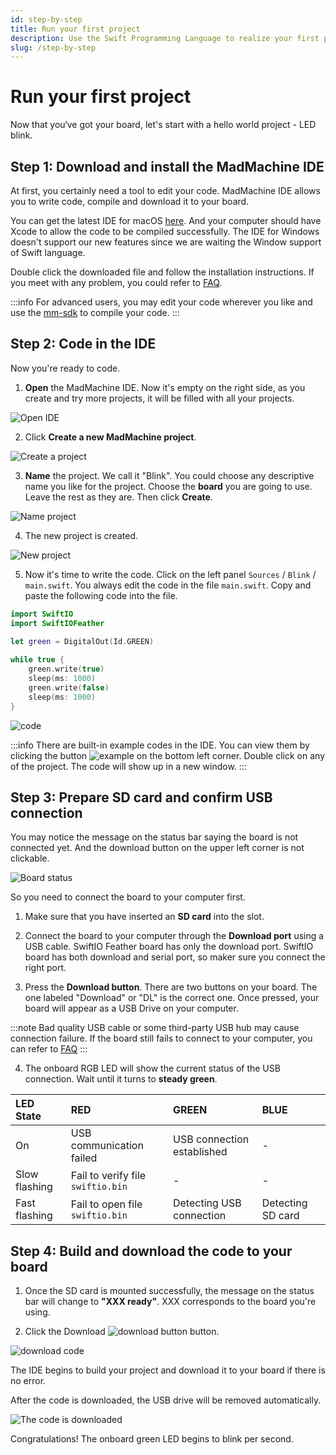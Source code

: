 ```yaml
---
id: step-by-step
title: Run your first project
description: Use the Swift Programming Language to realize your first project.
slug: /step-by-step
---
```


# Run your first project

Now that you‘ve got your board, let's start with a hello world project - LED blink. 

## Step 1: Download and install the MadMachine IDE

At first, you certainly need a tool to edit your code. MadMachine IDE allows you to write code, compile and download it to your board. 

You can get the latest IDE for macOS [here](https://github.com/madmachineio/MadMachineIDE/releases/tag/v0.2.3-alpha). And your computer should have Xcode to allow the code to be compiled successfully. The IDE for Windows doesn't support our new features since we are waiting the Window support of Swift language. 

Double click the downloaded file and follow the installation instructions. If you meet with any problem, you could refer to [FAQ](../faq.md). 

:::info
For advanced users, you may edit your code wherever you like and use the [mm-sdk](https://github.com/madmachineio/mm-sdk) to compile your code.
:::



## Step 2: Code in the IDE

Now you're ready to code. 

1. **Open** the MadMachine IDE. Now it's empty on the right side, as you create and try more projects, it will be filled with all your projects.

![Open IDE](img/createProject1.png)

2. Click **Create a new MadMachine project**.

![Create a project](img/createProject2.png)

3. **Name** the project. We call it "Blink". You could choose any descriptive name you like for the project. Choose the **board** you are going to use. Leave the rest as they are. Then click **Create**.

![Name project](img/createProject3.png)

4. The new project is created. 

![New project](img/createProject4.png)

5. Now it's time to write the code. Click on the left panel `Sources` / `Blink` / `main.swift`. You always edit the code in the file `main.swift`. Copy and paste the following code into the file.

```swift
import SwiftIO
import SwiftIOFeather

let green = DigitalOut(Id.GREEN)
​
while true {
    green.write(true)
    sleep(ms: 1000)
    green.write(false)
    sleep(ms: 1000)
}
```
![code](img/code.png)

:::info
There are built-in example codes in the IDE. You can view them by clicking the button ![example](img/example.png) on the bottom left corner. Double click on any of the project. The code will show up in a new window.
:::

## Step 3: Prepare SD card and confirm USB connection

You may notice the message on the status bar saying the board is not connected yet. And the download button on the upper left corner is not clickable. 

![Board status](img/BoardStatus.png)

So you need to connect the board to your computer first.

1. Make sure that you have inserted an **SD card** into the slot.

2. Connect the board to your computer through the **Download port** using a USB cable. SwiftIO Feather board has only the download port. SwiftIO board has both download and serial port, so maker sure you connect the right port.

3. Press the **Download button**. There are two buttons on your board. The one labeled "Download" or "DL" is the correct one.  Once pressed, your board will appear as a USB Drive on your computer. 


:::note
Bad quality USB cable or some third-party USB hub may cause connection failure. If the board still fails to connect to your computer, you can refer to [FAQ](../faq.md)
:::


4. The onboard RGB LED will show the current status of the USB connection. Wait until it turns to **steady green**.

| LED State | RED | GREEN | BLUE |
| :--- | :--- | :--- | :--- |
| On | USB communication failed | USB connection established | - |
| Slow flashing | Fail to verify file `swiftio.bin` | - | - |
| Fast flashing | Fail to open file `swiftio.bin` | Detecting USB connection | Detecting SD card |


## Step 4: Build and download the code to your board

1. Once the SD card is mounted successfully, the message on the status bar will change to **"XXX ready"**. XXX corresponds to the board you're using.

2. Click the Download ![download button](img/download.png) button.

![download code](img/clickDownload.png)

The IDE begins to build your project and download it to your board if there is no error. 

After the code is downloaded, the USB drive will be removed automatically.

![The code is downloaded](img/downloaded.png)

Congratulations! The onboard green LED begins to blink per second.